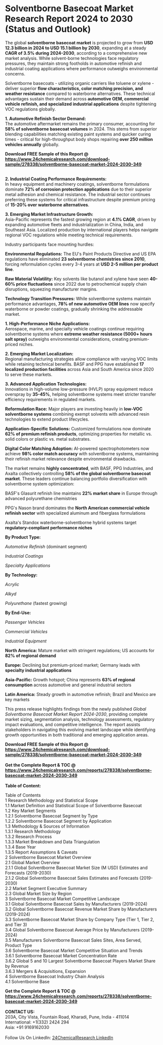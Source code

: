 <h1>Solventborne Basecoat Market Research Report 2024 to 2030 (Status and Outlook)</h1><p>The global <strong>solventborne basecoat market</strong> is projected to grow from <strong>USD 12.3 billion in 2024 to USD 15.1 billion by 2030</strong>, expanding at a steady <strong>CAGR of 3.5% during 2024-2030</strong>, according to a comprehensive new market analysis. While solvent-borne technologies face regulatory pressures, they maintain strong footholds in automotive refinish and industrial coating applications where performance outweighs environmental concerns.</p><p>Solventborne basecoats - utilizing organic carriers like toluene or xylene - deliver superior <strong>flow characteristics, color matching precision, and weather resistance</strong> compared to waterborne alternatives. These technical advantages sustain their demand across <strong>automotive OEM, commercial vehicle refinish, and specialized industrial applications</strong> despite tightening VOC regulations globally.</p><p><strong>1. Automotive Refinish Sector Demand:</strong><br>
The automotive aftermarket remains the primary consumer, accounting for <strong>58% of solventborne basecoat volumes</strong> in 2024. This stems from superior blending capabilities matching existing paint systems and quicker curing times - critical for high-throughput body shops repairing <strong>over 250 million vehicles annually</strong> globally.</p><div><b>Download FREE Sample of this Report @ 
            <a href="https://www.24chemicalresearch.com/download-sample/278338/solventborne-basecoat-market-2024-2030-349">
            https://www.24chemicalresearch.com/download-sample/278338/solventborne-basecoat-market-2024-2030-349</a></b></div><br><p><strong>2. Industrial Coating Performance Requirements:</strong><br>
In heavy equipment and machinery coatings, solventborne formulations dominate <strong>72% of corrosion protection applications</strong> due to their superior metal adhesion and chemical resistance. The industrial sector continues preferring these systems for critical infrastructure despite premium pricing of <strong>15-20% over waterborne alternatives</strong>.</p><p><strong>3. Emerging Market Infrastructure Growth:</strong><br>
Asia-Pacific represents the fastest growing region at <strong>4.1% CAGR</strong>, driven by expanding automotive fleets and industrialization in China, India, and Southeast Asia. Localized production by international players helps navigate regional VOC regulations while meeting technical requirements.</p><p>Industry participants face mounting hurdles:</p><p><strong>Environmental Regulations:</strong> The EU's Paint Products Directive and US EPA regulations have eliminated <strong>23 solventborne chemistries since 2010</strong>, forcing reformulation cycles every 3-4 years at <strong>USD 2-5 million per product line</strong>.</p><p><strong>Raw Material Volatility:</strong> Key solvents like butanol and xylene have seen <strong>40-60% price fluctuations</strong> since 2022 due to petrochemical supply chain disruptions, squeezing manufacturer margins.</p><p><strong>Technology Transition Pressures:</strong> While solventborne systems maintain performance advantages, <strong>78% of new automotive OEM lines</strong> now specify waterborne or powder coatings, gradually shrinking the addressable market.</p><p><strong>1. High-Performance Niche Applications:</strong><br>
Aerospace, marine, and specialty vehicle coatings continue requiring solventborne systems where <strong>extreme weather resistance (5000+ hours salt spray)</strong> outweighs environmental considerations, creating premium-priced niches.</p><p><strong>2. Emerging Market Localization:</strong><br>
Regional manufacturing strategies allow compliance with varying VOC limits while retaining technical benefits. BASF and PPG have established <strong>17 localized production facilities</strong> across Asia and South America since 2020 to serve these markets.</p><p><strong>3. Advanced Application Technologies:</strong><br>
Innovations in high-volume low-pressure (HVLP) spray equipment reduce overspray by <strong>35-45%</strong>, helping solventborne systems meet stricter transfer efficiency requirements in regulated markets.</p><p><strong>Reformulation Race:</strong> Major players are investing heavily in <strong>low-VOC solventborne systems</strong> combining exempt solvents with advanced resin technologies to extend product lifecycles.</p><p><strong>Application-Specific Solutions:</strong> Customized formulations now dominate <strong>62% of premium refinish products</strong>, optimizing properties for metallic vs. solid colors or plastic vs. metal substrates.</p><p><strong>Digital Color Matching Adoption:</strong> AI-powered spectrophotometers now achieve <strong>98% color match accuracy</strong> with solventborne systems, maintaining their refinish market relevance despite environmental drawbacks.</p><p>The market remains <strong>highly concentrated</strong>, with BASF, PPG Industries, and Axalta collectively controlling <strong>58% of the global solventborne basecoat market</strong>. These leaders continue balancing portfolio diversification with solventborne system optimization:</p><p>BASF's Glasurit refinish line maintains <strong>22% market share</strong> in Europe through advanced polyurethane chemistries</p><p>PPG's Nason brand dominates the <strong>North American commercial vehicle refinish sector</strong> with specialized aluminum and fiberglass formulations</p><p>Axalta's Standox waterborne-solventborne hybrid systems target <strong>regulatory-compliant performance niches</strong></p><p><strong>By Product Type:</strong></p><p><em>Automotive Refinish</em> (dominant segment)</p><p><em>Industrial Coatings</em></p><p><em>Specialty Applications</em></p><p><strong>By Technology:</strong></p><p><em>Acrylic</em></p><p><em>Alkyd</em></p><p><em>Polyurethane</em> (fastest growing)</p><p><strong>By End-Use:</strong></p><p><em>Passenger Vehicles</em></p><p><em>Commercial Vehicles</em></p><p><em>Industrial Equipment</em></p><p><strong>North America:</strong> Mature market with stringent regulations; US accounts for <strong>82% of regional demand</strong></p><p><strong>Europe:</strong> Declining but premium-priced market; Germany leads with <strong>specialty industrial applications</strong></p><p><strong>Asia-Pacific:</strong> Growth hotspot; China represents <strong>63% of regional consumption</strong> across automotive and general industrial sectors</p><p><strong>Latin America:</strong> Steady growth in automotive refinish; Brazil and Mexico are key markets</p><p>This press release highlights findings from the newly published <em>Global Solventborne Basecoat Market Report 2024-2030</em>, providing complete market sizing, segmentation analysis, technology assessments, regulatory impact evaluations, and competitive intelligence. The report assists stakeholders in navigating this evolving market landscape while identifying growth opportunities in both traditional and emerging application areas.</p><div><b>Download FREE Sample of this Report @ 
            <a href="https://www.24chemicalresearch.com/download-sample/278338/solventborne-basecoat-market-2024-2030-349">
            https://www.24chemicalresearch.com/download-sample/278338/solventborne-basecoat-market-2024-2030-349</a></b></div><br><div><b>Get the Complete Report & TOC @ 
            <a href="https://www.24chemicalresearch.com/reports/278338/solventborne-basecoat-market-2024-2030-349">
            https://www.24chemicalresearch.com/reports/278338/solventborne-basecoat-market-2024-2030-349</a></b></div><br>
            <b>Table of Content:</b><p>Table of Contents<br />
1 Research Methodology and Statistical Scope<br />
1.1 Market Definition and Statistical Scope of Solventborne Basecoat<br />
1.2 Key Market Segments<br />
1.2.1 Solventborne Basecoat Segment by Type<br />
1.2.2 Solventborne Basecoat Segment by Application<br />
1.3 Methodology & Sources of Information<br />
1.3.1 Research Methodology<br />
1.3.2 Research Process<br />
1.3.3 Market Breakdown and Data Triangulation<br />
1.3.4 Base Year<br />
1.3.5 Report Assumptions & Caveats<br />
2 Solventborne Basecoat Market Overview<br />
2.1 Global Market Overview<br />
2.1.1 Global Solventborne Basecoat Market Size (M USD) Estimates and Forecasts (2019-2030)<br />
2.1.2 Global Solventborne Basecoat Sales Estimates and Forecasts (2019-2030)<br />
2.2 Market Segment Executive Summary<br />
2.3 Global Market Size by Region<br />
3 Solventborne Basecoat Market Competitive Landscape<br />
3.1 Global Solventborne Basecoat Sales by Manufacturers (2019-2024)<br />
3.2 Global Solventborne Basecoat Revenue Market Share by Manufacturers (2019-2024)<br />
3.3 Solventborne Basecoat Market Share by Company Type (Tier 1, Tier 2, and Tier 3)<br />
3.4 Global Solventborne Basecoat Average Price by Manufacturers (2019-2024)<br />
3.5 Manufacturers Solventborne Basecoat Sales Sites, Area Served, Product Type<br />
3.6 Solventborne Basecoat Market Competitive Situation and Trends<br />
3.6.1 Solventborne Basecoat Market Concentration Rate<br />
3.6.2 Global 5 and 10 Largest Solventborne Basecoat Players Market Share by Revenue<br />
3.6.3 Mergers & Acquisitions, Expansion<br />
4 Solventborne Basecoat Industry Chain Analysis<br />
4.1 Solventborne Base</p><div><b>Get the Complete Report & TOC @ 
            <a href="https://www.24chemicalresearch.com/reports/278338/solventborne-basecoat-market-2024-2030-349">
            https://www.24chemicalresearch.com/reports/278338/solventborne-basecoat-market-2024-2030-349</a></b></div><br><b>CONTACT US:</b><br>
            203A, City Vista, Fountain Road, Kharadi, Pune, India - 411014<br>
            International: +1(332) 2424 294<br>
            Asia: +91 9169162030 <br><br>
            Follow Us On LinkedIn: <a href="https://www.linkedin.com/company/24chemicalresearch/">24ChemicalResearch LinkedIn</a>